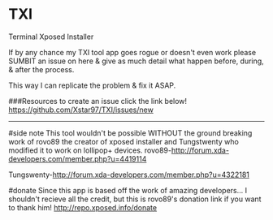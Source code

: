 # TXI
Terminal Xposed Installer

If by any chance my TXI tool app goes rogue or doesn't even work please SUMBIT an issue on here & give as much detail what happen before, during, & after the process.

This way I can replicate the problem & fix it ASAP.

###Resources
to create an issue click the link below!
https://github.com/Xstar97/TXI/issues/new

___________________
#side note
This tool wouldn't be possible WITHOUT the ground breaking work of rovo89 the creator of xposed installer and Tungstwenty who modified it to work on lollipop+ devices.
rovo89-http://forum.xda-developers.com/member.php?u=4419114

Tungswenty-http://forum.xda-developers.com/member.php?u=4322181

#donate
Since this app is based off the work of amazing developers...
I shouldn't recieve all the credit, but this is rovo89's donation link
if you want to thank him!
http://repo.xposed.info/donate
